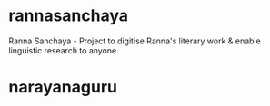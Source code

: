 # rannasanchaya
Ranna Sanchaya - Project to digitise Ranna's literary work &amp; enable linguistic research to anyone
# narayanaguru
